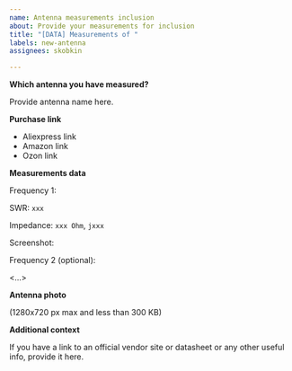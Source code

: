 ```yaml
---
name: Antenna measurements inclusion
about: Provide your measurements for inclusion
title: "[DATA] Measurements of "
labels: new-antenna
assignees: skobkin

---
```


**Which antenna you have measured?**

Provide antenna name here.

**Purchase link**

- Aliexpress link
- Amazon link
- Ozon link

**Measurements data**

Frequency 1:

SWR: `xxx`

Impedance: `xxx Ohm`, `jxxx`

Screenshot:

<upload PNG or WebP image here>

Frequency 2 (optional):

<...>

**Antenna photo**

<upload compressed antenna photo in JPEG here> (1280x720 px max and less than 300 KB)

**Additional context**

If you have a link to an official vendor site or datasheet or any other useful info, provide it here.
